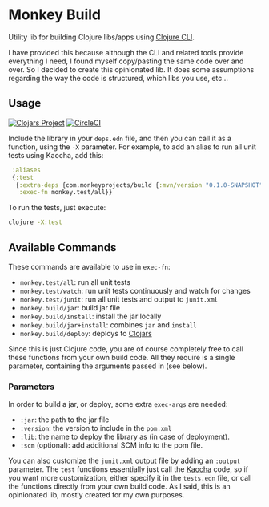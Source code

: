# Monkey Build

Utility lib for building Clojure libs/apps using [Clojure CLI](https://clojure.org/reference/deps_and_cli).

I have provided this because although the CLI and related tools provide everything
I need, I found myself copy/pasting the same code over and over.  So I decided to
create this opinionated lib.  It does some assumptions regarding the way the code
is structured, which libs you use, etc...

## Usage

[![Clojars Project](https://img.shields.io/clojars/v/com.monkeyprojects/build.svg)](https://clojars.org/com.monkeyprojects/build)
[![CircleCI](https://circleci.com/gh/monkey-projects/build.svg?style=svg)](https://app.circleci.com/pipelines/github/monkey-projects/build)

Include the library in your `deps.edn` file, and then you can call it as a function,
using the `-X` parameter.  For example, to add an alias to run all unit tests using
Kaocha, add this:

```clojure
 :aliases
 {:test
  {:extra-deps {com.monkeyprojects/build {:mvn/version "0.1.0-SNAPSHOT"}}
   :exec-fn monkey.test/all}}
```
To run the tests, just execute:
```bash
clojure -X:test
```

## Available Commands

These commands are available to use in `exec-fn`:

- `monkey.test/all`: run all unit tests
- `monkey.test/watch`: run unit tests continuously and watch for changes
- `monkey.test/junit`: run all unit tests and output to `junit.xml`
- `monkey.build/jar`: build jar file
- `monkey.build/install`: install the jar locally
- `monkey.build/jar+install`: combines `jar` and `install`
- `monkey.build/deploy`: deploys to [Clojars](https://clojars.org)

Since this is just Clojure code, you are of course completely free to call
these functions from your own build code.  All they require is a single parameter,
containing the arguments passed in (see below).

### Parameters

In order to build a jar, or deploy, some extra `exec-args` are needed:

- `:jar`: the path to the jar file
- `:version`: the version to include in the `pom.xml`
- `:lib`: the name to deploy the library as (in case of deployment).
- `:scm` (optional): add additional SCM info to the pom file.

You can also customize the `junit.xml` output file by adding an `:output` parameter.
The `test` functions essentially just call the [Kaocha](https://github.com/lambdaisland/kaocha)
code, so if you want more customization, either specify it in the `tests.edn` file, or
call the functions directly from your own build code.  As I said, this is an opinionated
lib, mostly created for my own purposes.